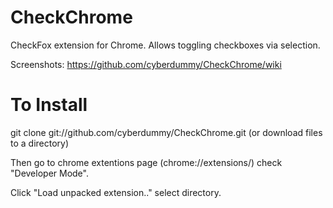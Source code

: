 CheckChrome
===========

CheckFox extension for Chrome. Allows toggling checkboxes via selection.

Screenshots: https://github.com/cyberdummy/CheckChrome/wiki

To Install
=========

git clone git://github.com/cyberdummy/CheckChrome.git (or download files to a directory)

Then go to chrome extentions page (chrome://extensions/) check "Developer Mode".

Click "Load unpacked extension.." select directory.

